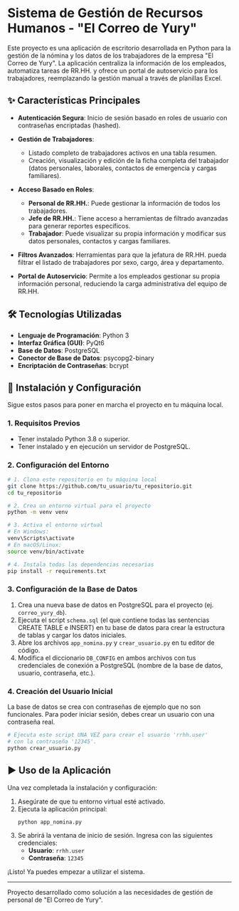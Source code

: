 # Sistema de Gestión de Recursos Humanos - "El Correo de Yury"

Este proyecto es una aplicación de escritorio desarrollada en Python para la gestión de la nómina y los datos de los trabajadores de la empresa "El Correo de Yury". La aplicación centraliza la información de los empleados, automatiza tareas de RR.HH. y ofrece un portal de autoservicio para los trabajadores, reemplazando la gestión manual a través de planillas Excel.

## ✨ Características Principales

- **Autenticación Segura**: Inicio de sesión basado en roles de usuario con contraseñas encriptadas (hashed).

- **Gestión de Trabajadores**:
    - Listado completo de trabajadores activos en una tabla resumen.
    - Creación, visualización y edición de la ficha completa del trabajador (datos personales, laborales, contactos de emergencia y cargas familiares).

- **Acceso Basado en Roles**:
    - **Personal de RR.HH.**: Puede gestionar la información de todos los trabajadores.
    - **Jefe de RR.HH.**: Tiene acceso a herramientas de filtrado avanzadas para generar reportes específicos.
    - **Trabajador**: Puede visualizar su propia información y modificar sus datos personales, contactos y cargas familiares.

- **Filtros Avanzados**: Herramientas para que la jefatura de RR.HH. pueda filtrar el listado de trabajadores por sexo, cargo, área y departamento.

- **Portal de Autoservicio**: Permite a los empleados gestionar su propia información personal, reduciendo la carga administrativa del equipo de RR.HH.

## 🛠️ Tecnologías Utilizadas

- **Lenguaje de Programación**: Python 3
- **Interfaz Gráfica (GUI)**: PyQt6
- **Base de Datos**: PostgreSQL
- **Conector de Base de Datos**: psycopg2-binary
- **Encriptación de Contraseñas**: bcrypt

## 🚀 Instalación y Configuración

Sigue estos pasos para poner en marcha el proyecto en tu máquina local.

### 1. Requisitos Previos

- Tener instalado Python 3.8 o superior.
- Tener instalado y en ejecución un servidor de PostgreSQL.

### 2. Configuración del Entorno

```bash
# 1. Clona este repositorio en tu máquina local
git clone https://github.com/tu_usuario/tu_repositorio.git
cd tu_repositorio

# 2. Crea un entorno virtual para el proyecto
python -m venv venv

# 3. Activa el entorno virtual
# En Windows:
venv\Scripts\activate
# En macOS/Linux:
source venv/bin/activate

# 4. Instala todas las dependencias necesarias
pip install -r requirements.txt
```

### 3. Configuración de la Base de Datos

1. Crea una nueva base de datos en PostgreSQL para el proyecto (ej. `correo_yury_db`).
2. Ejecuta el script `schema.sql` (el que contiene todas las sentencias CREATE TABLE e INSERT) en tu base de datos para crear la estructura de tablas y cargar los datos iniciales.
3. Abre los archivos `app_nomina.py` y `crear_usuario.py` en tu editor de código.
4. Modifica el diccionario `DB_CONFIG` en ambos archivos con tus credenciales de conexión a PostgreSQL (nombre de la base de datos, usuario, contraseña, etc.).

### 4. Creación del Usuario Inicial

La base de datos se crea con contraseñas de ejemplo que no son funcionales. Para poder iniciar sesión, debes crear un usuario con una contraseña real.

```bash
# Ejecuta este script UNA VEZ para crear el usuario 'rrhh.user'
# con la contraseña '12345'.
python crear_usuario.py
```

## ▶️ Uso de la Aplicación

Una vez completada la instalación y configuración:

1. Asegúrate de que tu entorno virtual esté activado.
2. Ejecuta la aplicación principal:
     ```bash
     python app_nomina.py
     ```
3. Se abrirá la ventana de inicio de sesión. Ingresa con las siguientes credenciales:
     - **Usuario**: `rrhh.user`
     - **Contraseña**: `12345`

¡Listo! Ya puedes empezar a utilizar el sistema.

---

Proyecto desarrollado como solución a las necesidades de gestión de personal de "El Correo de Yury".
